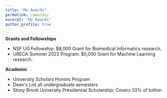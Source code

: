 ```yaml
---
title: "My Awards"
permalink: /awards/
excerpt: "My Awards"
author_profile: true
---
```

**Grants and Fellowships**

- NSF UG Fellowship: $8,000 Grant for Biomedical Informatics research.
- URECA Summer 2022 Program: $5,000 Grant for Machine Learning research.

**Academic**

- University Scholars Honors Program
- Dean's List all undergraduate semesters
- Stony Brook University Presidential Scholarship: Covers 33% of tuition